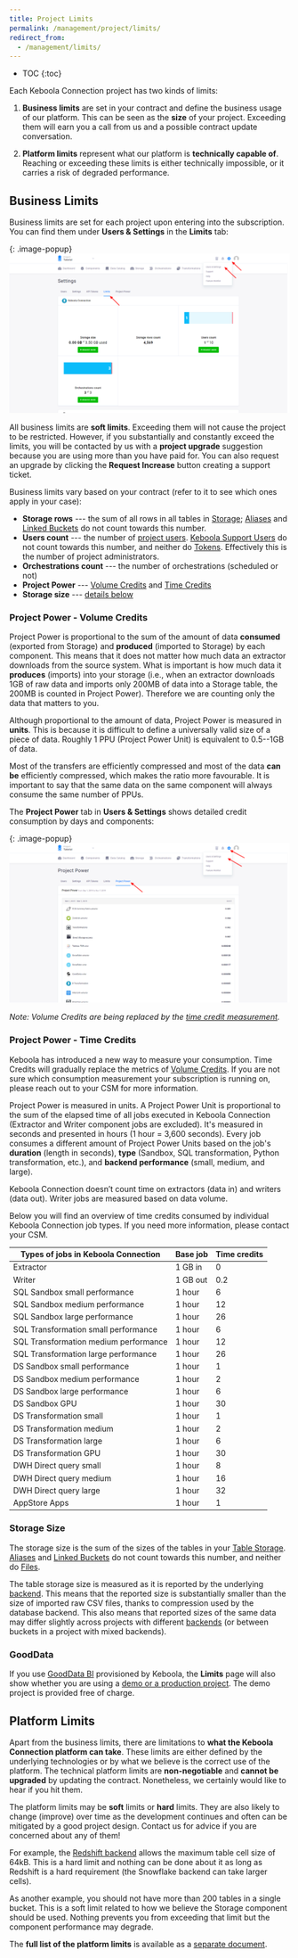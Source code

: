 ```yaml
---
title: Project Limits
permalink: /management/project/limits/
redirect_from:
  - /management/limits/
---
```


* TOC
{:toc}

Each Keboola Connection project has two kinds of limits:  

1. **Business limits** are set in your contract and define the business usage of our platform. 
This can be seen as the **size** of your project. Exceeding them will earn you a call from us 
and a possible contract update conversation. 

2. **Platform limits** represent what our platform is **technically capable of**. Reaching or exceeding 
these limits is either technically impossible, or it carries a risk of degraded performance.

## Business Limits
Business limits are set for each project upon entering into the subscription. 
You can find them under **Users & Settings** in the **Limits** tab:

{: .image-popup}
![Screenshot - Limits](/management/project/limits/limits.png)

All business limits are **soft limits**. Exceeding them will not cause the project to be restricted. 
However, if you substantially and constantly exceed the limits, you will be contacted by us with a **project 
upgrade** suggestion because you are using more than you have paid for. 
You can also request an upgrade by clicking the **Request Increase** button creating a support ticket. 

Business limits vary based on your contract (refer to it to see which ones apply in your case):

- **Storage rows** --- the sum of all rows in all tables in [Storage](/storage/); 
[Aliases](/storage/tables/#aliases) and [Linked Buckets](/catalog/) do 
not count towards this number.
- **Users count** --- the number of [project users](/management/project/users).
[Keboola Support Users](/management/support/#keboola-support-users) do not count towards this number, 
and neither do [Tokens](/management/project/tokens). Effectively this is the number of project administrators.
- **Orchestrations count** --- the number of orchestrations (scheduled or not)
- **Project Power** --- [Volume Credits](#project-power---volume-credits) and [Time Credits](#project-power---time-credits)
- **Storage size** --- [details below](#storage-size)

### Project Power - Volume Credits
Project Power is proportional to the sum of the amount of data **consumed** (exported from Storage) and **produced** 
(imported to Storage) by each component. This means that it does not matter how much data an extractor downloads from 
the source system. What is important is how much data it **produces** (imports) into your storage (i.e., 
when an extractor downloads 1GB of raw data and imports only 200MB of data into a Storage table, 
the 200MB is counted in Project Power). 
Therefore we are counting only the data that matters to you.

Although proportional to the amount of data, Project Power is measured in **units**. This is because it is
difficult to define a universally valid size of a piece of data. Roughly 1 PPU (Project Power Unit) is equivalent 
to 0.5--1GB of data. 

Most of the transfers are efficiently compressed and most of the data **can be** efficiently compressed, which
makes the ratio more favourable. It is important to say that the same data on the same component will always consume
the same number of PPUs. 

The **Project Power** tab in **Users & Settings** shows detailed credit consumption by days and components:

{: .image-popup}
![Screenshot - Project Power](/management/project/limits/project-power.png)

*Note: Volume Credits are being replaced by the [time credit measurement](#project-power---time-credits).*

### Project Power - Time Credits
Keboola has introduced a new way to measure your consumption. Time Credits will gradually replace the 
metrics of [Volume Credits](#project-power---volume-credits). If you are not sure which consumption measurement 
your subscription is running on, please reach out to your CSM for more information.

Project Power is measured in units. A Project Power Unit is proportional to the sum of the elapsed time of all jobs 
executed in Keboola Connection (Extractor and Writer component jobs are excluded). It's measured in seconds and presented in hours (1 hour = 3,600 seconds). 
Every job consumes a different amount of Project Power Units based on the job's **duration** (length in seconds), **type** 
(Sandbox, SQL transformation, Python transformation, etc.), and **backend performance** (small, medium, and large).

Keboola Connection doesn’t count time on extractors (data in) and writers (data out). Writer jobs are measured based 
on data volume.

Below you will find an overview of time credits consumed by individual Keboola Connection job types. 
If you need more information, please contact your CSM.

| Types of jobs in Keboola Connection   | Base job                | Time credits          |
|---------------------------------------|-------------------------|-----------------------|
| Extractor                             | 1 GB in                 | 0                     |
| Writer                                | 1 GB out                | 0.2                   |  
| SQL Sandbox small performance         | 1 hour                  | 6                     |
| SQL Sandbox medium performance        | 1 hour                  | 12                    |
| SQL Sandbox large performance         | 1 hour                  | 26                    |
| SQL Transformation small performance  | 1 hour                  | 6                     |
| SQL Transformation medium performance | 1 hour                  | 12                    |
| SQL Transformation large performance  | 1 hour                  | 26                    |
| DS Sandbox small performance          | 1 hour                  | 1                     |
| DS Sandbox medium performance         | 1 hour                  | 2                     |
| DS Sandbox large performance          | 1 hour                  | 6                     |
| DS Sandbox GPU                        | 1 hour                  | 30                    |
| DS Transformation small               | 1 hour                  | 1                     |
| DS Transformation medium              | 1 hour                  | 2                     |
| DS Transformation large               | 1 hour                  | 6                     |
| DS Transformation GPU                 | 1 hour                  | 30                    |
| DWH Direct query small                | 1 hour                  | 8                     |
| DWH Direct query medium               | 1 hour                  | 16                    |
| DWH Direct query large                | 1 hour                  | 32                    |
| AppStore Apps                         | 1 hour                  | 1                     |

### Storage Size
The storage size is the sum of the sizes of the tables in your [Table Storage](/storage/). 
[Aliases](/storage/tables/#aliases) and [Linked Buckets](/catalog/) do 
not count towards this number, and neither do [Files](/storage/file-uploads).

The table storage size is measured as it is reported by the underlying [backend](/storage/#backend-properties). 
This means that the reported size is substantially smaller than the size of imported raw CSV files, thanks to 
compression used by the database backend. This also means that reported sizes of the same data may differ slightly 
across projects with different [backends](/storage/#backend-properties) (or between buckets in a project
with mixed backends).

### GoodData
If you use [GoodData BI](https://www.gooddata.com/) provisioned by Keboola, the **Limits** page will also show
whether you are using a [demo or a production project](/components/writers/bi-tools/gooddata/). The demo project is provided free of charge. 

## Platform Limits
Apart from the business limits, there are limitations to **what the Keboola Connection platform can take**. These limits 
are either defined by the underlying technologies or by what we believe is the correct use of the platform. 
The technical platform limits are **non-negotiable** and **cannot be upgraded** by updating the contract. 
Nonetheless, we certainly would like to hear if you hit them. 

The platform limits may be **soft** limits or **hard** limits. They are also likely to change (improve) over time as the 
development continues and often can be mitigated by a good project design. Contact us for advice if you are 
concerned about any of them!

For example, the [Redshift backend](/storage/#backend-properties) allows the maximum table cell size of 64kB. This
is a hard limit and nothing can be done about it as long as Redshift is a hard requirement (the Snowflake backend 
can take larger cells). 

As another example, you should not have more than 200 tables in a single bucket. This is a soft limit related to
how we believe the Storage component should be used. Nothing prevents you from exceeding that limit but the 
component performance may degrade. 

The **full list of the platform limits** is available as a 
[separate document](https://docs.google.com/a/keboola.com/spreadsheets/d/1SqUE6vS5Nq0MmB6Kdw5DyuPjlbyXJ0zMDoGDU5cOfSI/edit?usp=sharing).
